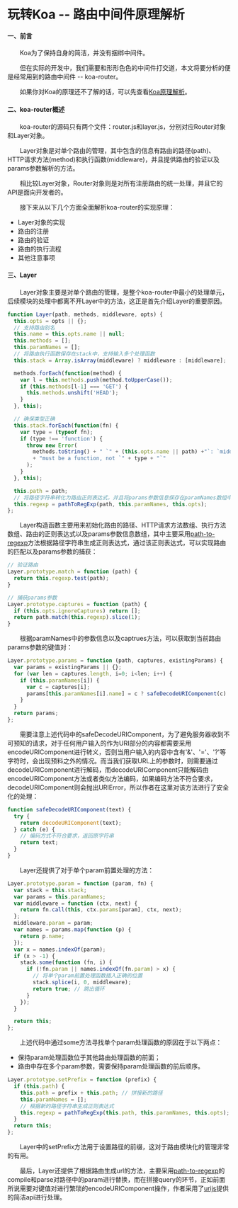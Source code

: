 # 玩转Koa -- 路由中间件原理解析

#### 一、前言

  &emsp;&emsp;Koa为了保持自身的简洁，并没有捆绑中间件。

  &emsp;&emsp;但在实际的开发中，我们需要和形形色色的中间件打交道，本文将要分析的便是经常用到的路由中间件 -- koa-router。

  &emsp;&emsp;如果你对Koa的原理还不了解的话，可以先查看[Koa原理解析](https://juejin.im/post/5c1631eff265da615f772b59)。

#### 二、koa-router概述

  &emsp;&emsp;koa-router的源码只有两个文件：router.js和layer.js，分别对应Router对象和Layer对象。

  &emsp;&emsp;Layer对象是对单个路由的管理，其中包含的信息有路由的路径(path)、HTTP请求方法(method)和执行函数(middleware)，并且提供路由的验证以及params参数解析的方法。

  &emsp;&emsp;相比较Layer对象，Router对象则是对所有注册路由的统一处理，并且它的API是面向开发者的。

  &emsp;&emsp;接下来从以下几个方面全面解析koa-router的实现原理：

  - Layer对象的实现
  - 路由的注册
  - 路由的验证
  - 路由的执行流程
  - 其他注意事项

#### 三、Layer

  &emsp;&emsp;Layer对象主要是对单个路由的管理，是整个koa-router中最小的处理单元，后续模块的处理中都离不开Layer中的方法，这正是首先介绍Layer的重要原因。

```JavaScript
function Layer(path, methods, middleware, opts) {
  this.opts = opts || {};
  // 支持路由别名
  this.name = this.opts.name || null;
  this.methods = [];
  this.paramNames = [];
  // 将路由执行函数保存在stack中，支持输入多个处理函数
  this.stack = Array.isArray(middleware) ? middleware : [middleware];

  methods.forEach(function(method) {
    var l = this.methods.push(method.toUpperCase());
    if (this.methods[l-1] === 'GET') {
      this.methods.unshift('HEAD');
    }
  }, this);

  // 确保类型正确
  this.stack.forEach(function(fn) {
    var type = (typeof fn);
    if (type !== 'function') {
      throw new Error(
        methods.toString() + " `" + (this.opts.name || path) +"`: `middleware` "
        + "must be a function, not `" + type + "`"
      );
    }
  }, this);

  this.path = path;
  // 将路径字符串转化为路由正则表达式，并且将params参数信息保存在paramNames数组中
  this.regexp = pathToRegExp(path, this.paramNames, this.opts);
};
```

  &emsp;&emsp;Layer构造函数主要用来初始化路由的路径、HTTP请求方法数组、执行方法数组、路由的正则表达式以及params参数信息数组，其中主要采用[path-to-regexp](https://github.com/pillarjs/path-to-regexp)方法根据路径字符串生成正则表达式，通过该正则表达式，可以实现路由的匹配以及params参数的捕获：

```JavaScript
// 验证路由
Layer.prototype.match = function (path) {
  return this.regexp.test(path);
}

// 捕获params参数
Layer.prototype.captures = function (path) {
  if (this.opts.ignoreCaptures) return [];
  return path.match(this.regexp).slice(1);
}
```

  &emsp;&emsp;根据paramNames中的参数信息以及captrues方法，可以获取到当前路由params参数的键值对：

```JavaScript
Layer.prototype.params = function (path, captures, existingParams) {
  var params = existingParams || {};
  for (var len = captures.length, i=0; i<len; i++) {
    if (this.paramNames[i]) {
      var c = captures[i];
      params[this.paramNames[i].name] = c ? safeDecodeURIComponent(c) : c;
    }
  }
  return params;
};
```

  &emsp;&emsp;需要注意上述代码中的safeDecodeURIComponent，为了避免服务器收到不可预知的请求，对于任何用户输入的作为URI部分的内容都需要采用encodeURIComponent进行转义，否则当用户输入的内容中含有'&'、'='、'?'等字符时，会出现预料之外的情况。而当我们获取URL上的参数时，则需要通过decodeURIComponent进行解码，而decodeURIComponent只能解码由encodeURIComponent方法或者类似方法编码，如果编码方法不符合要求，decodeURIComponent则会抛出URIError，所以作者在这里对该方法进行了安全化的处理：

```JavaScript
function safeDecodeURIComponent(text) {
  try {
    return decodeURIComponent(text);
  } catch (e) {
    // 编码方式不符合要求，返回原字符串
    return text;
  }
}
```

  &emsp;&emsp;Layer还提供了对于单个param前置处理的方法：

```JavaScript
Layer.prototype.param = function (param, fn) {
  var stack = this.stack;
  var params = this.paramNames;
  var middleware = function (ctx, next) {
    return fn.call(this, ctx.params[param], ctx, next);
  };
  middleware.param = param;
  var names = params.map(function (p) {
    return p.name;
  });
  var x = names.indexOf(param);
  if (x > -1) {
    stack.some(function (fn, i) {
      if (!fn.param || names.indexOf(fn.param) > x) {
        // 将单个param前置处理函数插入正确的位置
        stack.splice(i, 0, middleware);
        return true; // 跳出循环
      }
    });
  }

  return this;
};
```

  &emsp;&emsp;上述代码中通过some方法寻找单个param处理函数的原因在于以下两点：

  - 保持param处理函数位于其他路由处理函数的前面；
  - 路由中存在多个param参数，需要保持param处理函数的前后顺序。

```JavaScript
Layer.prototype.setPrefix = function (prefix) {
  if (this.path) {
    this.path = prefix + this.path; // 拼接新的路径
    this.paramNames = [];
    // 根据新的路径字符串生成正则表达式
    this.regexp = pathToRegExp(this.path, this.paramNames, this.opts);
  }
  return this;
};
```
  &emsp;&emsp;Layer中的setPrefix方法用于设置路径的前缀，这对于路由模块化的管理非常的有用。

  &emsp;&emsp;最后，Layer还提供了根据路由生成url的方法，主要采用[path-to-regexp](https://github.com/pillarjs/path-to-regexp)的compile和parse对路径中的param进行替换，而在拼接query的环节，正如前面所说需要对键值对进行繁琐的encodeURIComponent操作，作者采用了[urijs](https://github.com/medialize/URI.js)提供的简洁api进行处理。


